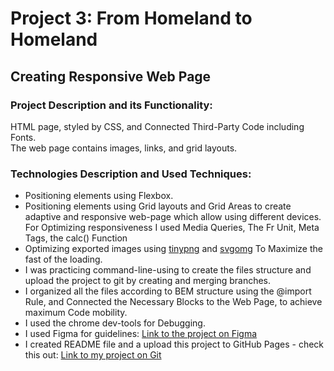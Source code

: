 
# Project 3: From Homeland to Homeland

## Creating Responsive Web Page

### Project Description and its Functionality:

HTML page, styled by CSS, and Connected Third-Party Code including Fonts.  
The web page contains images, links, and grid layouts.


### Technologies Description and Used Techniques:

* Positioning elements using Flexbox.
* Positioning elements using Grid layouts and Grid Areas to create adaptive and responsive web-page which allow using different devices.
For Optimizing responsiveness I used Media Queries, The Fr Unit, Meta Tags, the calc() Function
* Optimizing exported images using [tinypng](https://tinypng.com/) and [svgomg](https://jakearchibald.github.io/svgomg/) To Maximize the fast of the loading.
* I was practicing command-line-using to create the files structure and upload the project to git by creating and merging branches.
* I organized all the files according to BEM structure using the @import Rule, and Connected the Necessary Blocks to the Web Page, to achieve maximum Code mobility.
* I used the chrome dev-tools for Debugging.
* I used Figma for guidelines:
[Link to the project on Figma](https://www.figma.com/file/1zCYcflj6BJx5VqOvXU9nb/Sprint-3-From-Homeland-to-Homeland-desktop-mobile?node-id=0%3A1)  
* I created README file and a upload this project to GitHub Pages - check this out:
[Link to my project on Git](https://mazor9920.github.io/web_project_3/index.html)  

